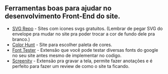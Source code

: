 ## Ferramentas boas para ajudar no desenvolvimento Front-End do site.

- [SVG Repo](https://www.svgrepo.com/) - Sites com icones svgs gratuitos.
(Lembrar de pegar SVG do envelope pra mudar no site pra poder trocar a cor de fundo dele pra branco.)
- [Color Hunt](https://colorhunt.co/) - Site para escolher paleta de cores.
- [Font Tester](https://font-tester.foxcraft.tech/?ref=dev_blog) - Extensão que você pode testar diversas fonts do google no seu site antes mesmo de implementar no codigo.
- [Screenity](https://screenity.io/) - Extensão pra gravar a tela, permite fazer anotações e é perfeito para fazer um review de como o site ta ficando.
